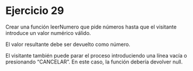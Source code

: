 <h1>Ejercicio 29</h1>
<p>Crear una función leerNumero que pide números hasta que el visitante introduce un valor numérico válido.</p>
<p>El valor resultante debe ser devuelto como número.</p>
<p>El visitante también puede parar el proceso introduciendo una línea vacía o presionando “CANCELAR”. En este caso, la función debería devolver null.</p>
